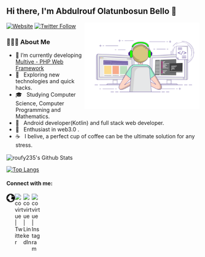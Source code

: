 ## Hi there, I'm Abdulrouf Olatunbosun Bello 👋
<img align="right" alt="GIF" src="https://raw.githubusercontent.com/devSouvik/devSouvik/master/gif3.gif" width="300"/>

[![Website](https://img.shields.io/website?color=f36b2c&label=covirtue.com&style=for-the-badge&url=https%3A%2F%2Fcovirtue.com)](https://covirtue.com)
[![Twitter Follow](https://img.shields.io/twitter/follow/roufy235?color=1DA1F2&logo=twitter&style=for-the-badge)](https://twitter.com/intent/follow?original_referer=https%3A%2F%2Fgithub.com%2Froufy235&screen_name=roufy235)

<h3> 👨🏻‍💻 About Me </h3>

- 🔭 I’m currently developing [Multive - PHP Web Framework](https://github.com/roufy235/Multive)
- 🤔 &nbsp; Exploring new technologies and quick hacks.
- 🎓 &nbsp; Studying Computer Science, Computer Programming and Mathematics.
- 💼 &nbsp; Android developer(Kotlin) and full stack web developer.
- 🌱 &nbsp; Enthusiast in web3.0 .
- ☕ &nbsp; I belive, a perfect cup of coffee can be the ultimate solution for any stress. 

<img align="center" src="https://github-readme-stats.vercel.app/api?username=roufy235&include_all_commits=true&count_private=true&show_icons=true&line_height=20&title_color=1DA1F2&icon_color=1DA1F2&text_color=D3D3D3&bg_color=0,000000,130F40" alt="roufy235's Github Stats">

</br>

[![Top Langs](https://github-readme-stats.vercel.app/api/top-langs/?username=roufy235&layout=compact&text_color=daf7dc&bg_color=151515)](https://github.com/roufy235/github-readme-stats)


#### Connect with me:

[<img align="left" alt="covirtue.com" width="22px" src="https://raw.githubusercontent.com/iconic/open-iconic/master/svg/globe.svg" />][website]
[<img align="left" alt="covirtue | Twitter" width="22px" src="https://cdn.jsdelivr.net/npm/simple-icons@v3/icons/twitter.svg" />][twitter]
[<img align="left" alt="covirtue | LinkedIn" width="22px" src="https://cdn.jsdelivr.net/npm/simple-icons@v3/icons/linkedin.svg" />][linkedin]
[<img align="left" alt="covirtue | Instagram" width="22px" src="https://cdn.jsdelivr.net/npm/simple-icons@v3/icons/instagram.svg" />][instagram]

<br />


[website]: https://covirtue.com
[course]: http://vsCodeHero.com
[twitter]: https://twitter.com/Roufy235
[instagram]: https://instagram.com/roufy235
[linkedin]: https://www.linkedin.com/in/abdulrouf-olatunbosun-bello-8b2250163/

